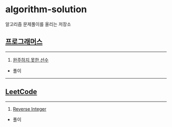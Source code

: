 # algorithm-solution

알고리즘 문제풀이를 올리는 저장소

## [프로그래머스](https://programmers.co.kr/)

---

1. [완주하지 못한 선수](https://programmers.co.kr/learn/courses/30/lessons/42576)

- 풀이

---

## [LeetCode](https://leetcode.com/)

---

1. [Reverse Integer](https://leetcode.com/problems/reverse-integer/)

- 풀이
